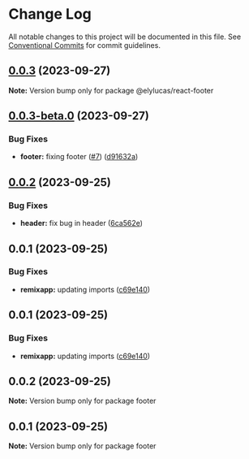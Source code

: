 # Change Log

All notable changes to this project will be documented in this file.
See [Conventional Commits](https://conventionalcommits.org) for commit guidelines.

## [0.0.3](https://github.com/elylucas/lerna-getting-started/compare/@elylucas/react-footer@0.0.3-beta.0...@elylucas/react-footer@0.0.3) (2023-09-27)

**Note:** Version bump only for package @elylucas/react-footer





## [0.0.3-beta.0](https://github.com/elylucas/lerna-getting-started/compare/@elylucas/react-footer@0.0.2...@elylucas/react-footer@0.0.3-beta.0) (2023-09-27)


### Bug Fixes

* **footer:** fixing footer ([#7](https://github.com/elylucas/lerna-getting-started/issues/7)) ([d91632a](https://github.com/elylucas/lerna-getting-started/commit/d91632af8573f502b1b0d6af21a3a4311389ab1b))





## [0.0.2](https://github.com/elylucas/lerna-getting-started/compare/@elylucas/react-footer@0.0.1...@elylucas/react-footer@0.0.2) (2023-09-25)


### Bug Fixes

* **header:** fix bug in header ([6ca562e](https://github.com/elylucas/lerna-getting-started/commit/6ca562e761e54d4afc461a375c1cb34deba57db5))





## 0.0.1 (2023-09-25)


### Bug Fixes

* **remixapp:** updating imports ([c69e140](https://github.com/elylucas/lerna-getting-started/commit/c69e140fae3be466e67d4d63001dfb34746670fd))





## 0.0.1 (2023-09-25)


### Bug Fixes

* **remixapp:** updating imports ([c69e140](https://github.com/elylucas/lerna-getting-started/commit/c69e140fae3be466e67d4d63001dfb34746670fd))





## 0.0.2 (2023-09-25)

**Note:** Version bump only for package footer





## 0.0.1 (2023-09-25)

**Note:** Version bump only for package footer
